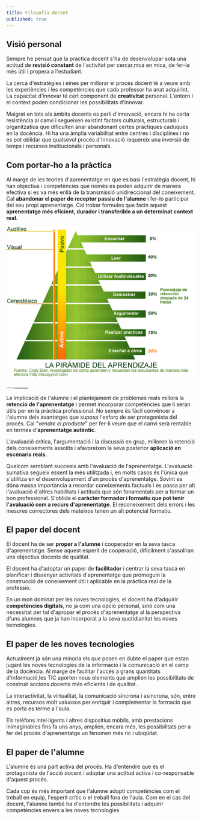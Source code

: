 ```yaml
---
title: Filosofia docent
published: true
---
```


## Visió personal
Sempre he pensat que la pràctica docent s'ha de desenvolupar sota una actitud de **revisió constant** de l'activitat per cercar,mca en mica, de fer-la més útil i propera a l'estudiant.

La cerca d'estratègies i eines per millorar el procés docent té a veure amb les experiències i les competències que cada professor ha anat adquirint. La capacitat d'innovar té cert component de **creativitat** personal. L'entorn i el context poden condicionar les possibilitats d'innovar.

Malgrat en tots els àmbits docents es parli d'innovació, encara hi ha certa resistència al canvi i segueixen existint factors culturals, estructurals i organitzatius que dificulten anar abandonant certes pràctiques caduques en la docència. Hi ha una àmplia variabilitat entre centres i disciplines i no es pot oblidar que qualsevol procés d'innovació requereix una inversió de temps i recursos institucionals i personals.

## Com portar-ho a la pràctica

Al marge de les teories d'aprenentatge en que es basi l'estratègia docent, hi han objectius i competències que només es poden adquirir de manera efectiva si es va més enllà de la transmissió unidireccional del coneixement. Cal **abandonar el paper de receptor passiu de l'alumne** i fer-lo participar del seu propi aprenentatge. Cal trobar formules que facin aquest **aprenentatge més eficient, durador i transferible a un determinat context real**.


![Piràmide d'aprenentatge](/assets/images/piramideaprenentatge.png)

<span style="font-size: 2px;">De Andrew Churches. <a href="http://eduteka.icesi.edu.co/articulos/TaxonomiaBloomDigital" target="_blank">Taxonomía de Bloom para la era digital</a>.</span>

La implicació de l'alumne i el plantejament de problemes reals millora la **retenció de l'aprenentatge** i permet incorporar competències que li seran útils per en la pràctica professional. No sempre és fàcil convèncer a l'alumne dels avantatges que suposa l'esforç de ser protagonista del procés. Cal "_vendre el producte_" per fer-li veure que el canvi serà rentable en termes d'**aprenentatge autèntic**.

L'avaluació crítica, l'argumentació i la discussió en grup, milloren la retenció dels coneixements assolits i afavoreixen la seva posterior **aplicació en escenaris reals**.

Quelcom semblant succeeix amb l'avaluació de l'aprenentatge. L'avaluació sumativa segueix essent la més utilitzada i, en molts casos és l'única que s'utilitza en el desenvolupament d'un procès d'aprenentatge. Sovint es dóna massa importància a recordar coneixements factuals i es passa per alt l'avaluació d'altres habilitats i actituds que són fonamentals per a formar un bon professional. S'oblida el **caràcter formador i formatiu que pot tenir l'avaluació com a recurs d'aprenentatge**. El reconeixement dels errors i les mesures correctores dels mateixos tenen un alt potencial formatiu.

## El paper del docent
El docent ha de ser **proper a l'alumne** i cooperador en la seva tasca d'aprenentatge. Sense aquest esperit de cooperació, difícilment s'assoliran uns objectius docents de qualitat.

El docent ha d'adoptar un paper de **facilitador** i centrar la seva tasca en planificar i dissenyar activitats d'aprenentatge que promoguin la construcció de coneixement útil i aplicable en la pràctica real de la professió.

En un mon dominat per les noves tecnologies, el docent ha d'adquirir **competències digitals**, no ja com una opció personal, sinó com una necessitat per tal d'apropar el procés d'aprenentatge al la perspectiva d'uns alumnes que ja han incorporat a la seva quotidianitat les noves tecnologies.    

## El paper de les noves tecnologies
Actualment ja són una minoria els que posen en dubte el paper que estan jugant les noves tecnologies de la informació i la comunicació en el camp de la docència. Al marge de facilitar l'accés a grans quantitats d'informació,les TIC aporten nous elements que amplien les possibilitats de construir accions docents més eficients i de qualitat. 

La interactivitat, la virtualitat, la comunicació síncrona i asíncrona, són, entre altres, recursos molt valuosos per enriquir i complementar la formació que es porta es terme a l'aula.

Els telèfons intel·ligents i altres dispositius mòbils, amb prestacions inimaginables fins fa uns anys, amplien, encara més, les possibilitats per a fer del procès d'aprenentatge un fenomen més ric i ubiqüitat.   


## El paper de l'alumne
L'alumne és una part activa del procés. Ha d'entendre que és el protagonista de l'acció docent i adoptar una actitud activa i co-responsable d'aquest procés. 

Cada cop és més important que l'alumne adopti competències com el treball en equip, l'esperit crític o el treball fora de l'aula. Com en el cas del docent, l'alumne també ha d'entendre les possibilitats i adquirir competències envers a les noves tecnologies.
